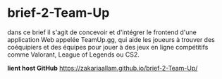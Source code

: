 # brief-2-Team-Up
dans ce brief il s'agit de concevoir et d'intégrer le frontend d'une application Web appelée TeamUp.gg, qui aide les joueurs à trouver des coéquipiers et des équipes pour jouer à des jeux en ligne compétitifs comme Valorant, League of Legends ou CS2.


**lient host GitHub** https://zakariaallam.github.io/brief-2-Team-Up/
